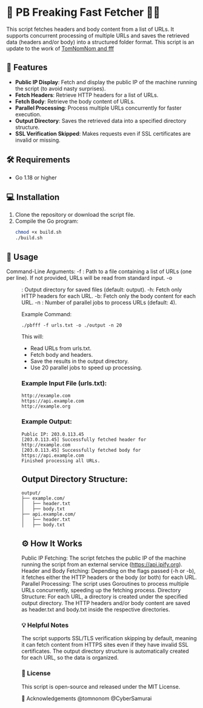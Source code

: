 # 📡 PB Freaking Fast Fetcher 🧑‍💻

This script fetches headers and body content from a list of URLs. It supports concurrent processing of multiple URLs and saves the retrieved data (headers and/or body) into a structured folder format.
This script is an update to the work of [TomNomNom and fff](https://github.com/tomnomnom/fff)

## 🚀 Features
- **Public IP Display**: Fetch and display the public IP of the machine running the script (to avoid nasty surprises).
- **Fetch Headers**: Retrieve HTTP headers for a list of URLs.
- **Fetch Body**: Retrieve the body content of URLs.
- **Parallel Processing**: Process multiple URLs concurrently for faster execution.
- **Output Directory**: Saves the retrieved data into a specified directory structure.
- **SSL Verification Skipped**: Makes requests even if SSL certificates are invalid or missing.

## 🛠️ Requirements
- Go 1.18 or higher

## 💻 Installation

1. Clone the repository or download the script file.
2. Compile the Go program:
   ```bash
   chmod +x build.sh
   ./build.sh 

## 🎯 Usage
Command-Line Arguments:
-f <file>: Path to a file containing a list of URLs (one per line). If not provided, URLs will be read from standard input.
-o <dir>: Output directory for saved files (default: output).
-h: Fetch only HTTP headers for each URL.
-b: Fetch only the body content for each URL.
-n <num>: Number of parallel jobs to process URLs (default: 4).

Example Command:
```
./pbfff -f urls.txt -o ./output -n 20
```
This will:

- Read URLs from urls.txt.
- Fetch body and headers.
- Save the results in the output directory.
- Use 20 parallel jobs to speed up processing.

### Example Input File (urls.txt):
```
http://example.com
https://api.example.com
http://example.org
```
### Example Output:

```
Public IP: 203.0.113.45
[203.0.113.45] Successfully fetched header for http://example.com
[203.0.113.45] Successfully fetched body for https://api.example.com
Finished processing all URLs.
```
## Output Directory Structure:
```
output/
├── example.com/
│   ├── header.txt
│   ├── body.txt
├── api.example.com/
│   ├── header.txt
│   ├── body.txt
```
## ⚙️ How It Works
Public IP Fetching: The script fetches the public IP of the machine running the script from an external service (https://api.ipify.org).
Header and Body Fetching: Depending on the flags passed (-h or -b), it fetches either the HTTP headers or the body (or both) for each URL.
Parallel Processing: The script uses Goroutines to process multiple URLs concurrently, speeding up the fetching process.
Directory Structure: For each URL, a directory is created under the specified output directory. The HTTP headers and/or body content are saved as header.txt and body.txt inside the respective directories.


### 💡 Helpful Notes
The script supports SSL/TLS verification skipping by default, meaning it can fetch content from HTTPS sites even if they have invalid SSL certificates.
The output directory structure is automatically created for each URL, so the data is organized.

### 📝 License
This script is open-source and released under the MIT License.

🙏 Acknowledgements
@tomnonom
@CyberSamurai
